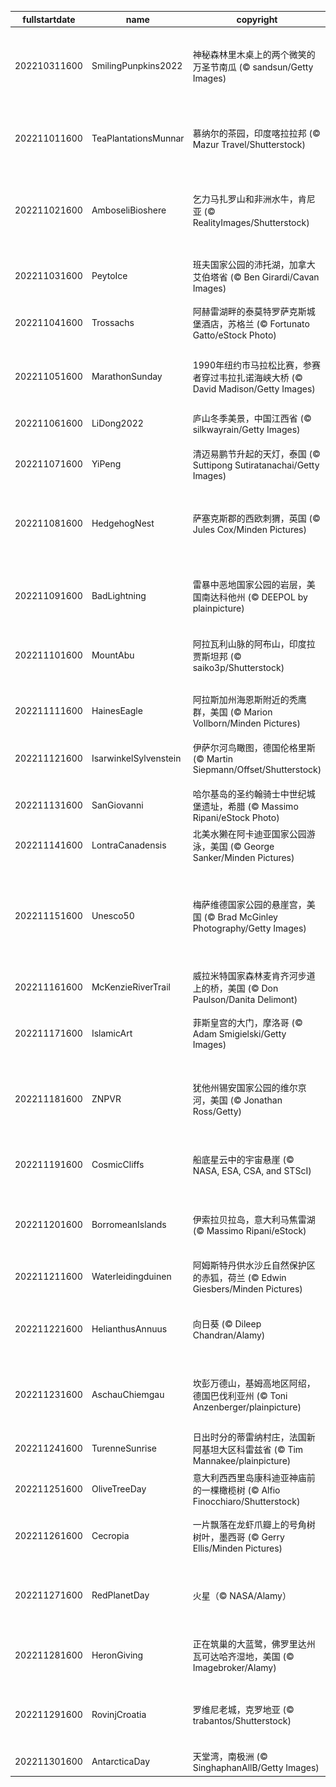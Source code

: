 |fullstartdate|name|copyright|title|image|
|--|--|--|--|--|
202210311600|SmilingPunpkins2022|神秘森林里木桌上的两个微笑的万圣节南瓜 (© sandsun/Getty Images)|来一盏微笑的南瓜灯吗？|![](/zh-CN/2022/11/202210311600SmilingPunpkins2022.jpg)|
202211011600|TeaPlantationsMunnar|慕纳尔的茶园，印度喀拉拉邦 (© Mazur Travel/Shutterstock)|您喝的茶可能来自这里|![](/zh-CN/2022/11/202211011600TeaPlantationsMunnar.jpg)|
202211021600|AmboseliBioshere|乞力马扎罗山和非洲水牛，肯尼亚 (© RealityImages/Shutterstock)|一个关于可持续发展的实验|![](/zh-CN/2022/11/202211021600AmboseliBioshere.jpg)|
202211031600|PeytoIce|班夫国家公园的沛托湖，加拿大艾伯塔省 (© Ben Girardi/Cavan Images)|落基山上碧玉腰带|![](/zh-CN/2022/11/202211031600PeytoIce.jpg)|
202211041600|Trossachs|阿赫雷湖畔的泰莫特罗萨克斯城堡酒店，苏格兰 (© Fortunato Gatto/eStock Photo)|重温往日辉煌|![](/zh-CN/2022/11/202211041600Trossachs.jpg)|
202211051600|MarathonSunday|1990年纽约市马拉松比赛，参赛者穿过韦拉扎诺海峡大桥 (© David Madison/Getty Images)|跑过纽约五个行政区|![](/zh-CN/2022/11/202211051600MarathonSunday.jpg)|
202211061600|LiDong2022|庐山冬季美景，中国江西省 (© silkwayrain/Getty Images)|冬天来了|![](/zh-CN/2022/11/202211061600LiDong2022.jpg)|
202211071600|YiPeng|清迈易鹏节升起的天灯，泰国 (© Suttipong Sutiratanachai/Getty Images)|祝福和祈愿的日子|![](/zh-CN/2022/11/202211071600YiPeng.jpg)|
202211081600|HedgehogNest|萨塞克斯郡的西欧刺猬，英国 (© Jules Cox/Minden Pictures)|可以观赏，请勿触碰|![](/zh-CN/2022/11/202211081600HedgehogNest.jpg)|
202211091600|BadLightning|雷暴中恶地国家公园的岩层，美国南达科他州 (© DEEPOL by plainpicture)|恶地国家公园的一场闪电？|![](/zh-CN/2022/11/202211091600BadLightning.jpg)|
202211101600|MountAbu|阿拉瓦利山脉的阿布山，印度拉贾斯坦邦 (© saiko3p/Shutterstock)|沙漠中的绿洲|![](/zh-CN/2022/11/202211101600MountAbu.jpg)|
||||![](/zh-CN/2022/11/.jpg)|
202211111600|HainesEagle|阿拉斯加州海恩斯附近的秃鹰群，美国 (© Marion Vollborn/Minden Pictures)|秃鹰的集会|![](/zh-CN/2022/11/202211111600HainesEagle.jpg)|
202211121600|IsarwinkelSylvenstein|伊萨尔河鸟瞰图，德国伦格里斯 (© Martin Siepmann/Offset/Shutterstock)|美丽清澈的河流|![](/zh-CN/2022/11/202211121600IsarwinkelSylvenstein.jpg)|
202211131600|SanGiovanni|哈尔基岛的圣约翰骑士中世纪城堡遗址，希腊 (© Massimo Ripani/eStock Photo)|爱琴海之巅|![](/zh-CN/2022/11/202211131600SanGiovanni.jpg)|
202211141600|LontraCanadensis|北美水獭在阿卡迪亚国家公园游泳，美国 (© George Sanker/Minden Pictures)|北美水獭|![](/zh-CN/2022/11/202211141600LontraCanadensis.jpg)|
202211151600|Unesco50|梅萨维德国家公园的悬崖宫，美国 (© Brad McGinley Photography/Getty Images)|《保护世界文化和自然遗产公约》|![](/zh-CN/2022/11/202211151600Unesco50.jpg)|
202211161600|McKenzieRiverTrail|威拉米特国家森林麦肯齐河步道上的桥，美国 (© Don Paulson/Danita Delimont)|徒步旅行|![](/zh-CN/2022/11/202211161600McKenzieRiverTrail.jpg)|
202211171600|IslamicArt|菲斯皇宫的大门，摩洛哥 (© Adam Smigielski/Getty Images)|通往皇宫的大门|![](/zh-CN/2022/11/202211171600IslamicArt.jpg)|
202211181600|ZNPVR|犹他州锡安国家公园的维尔京河，美国 (© Jonathan Ross/Getty)|历经百年的锡安国家公园|![](/zh-CN/2022/11/202211181600ZNPVR.jpg)|
202211191600|CosmicCliffs|船底星云中的宇宙悬崖 (© NASA, ESA, CSA, and STScI)|深空中的金色悬崖|![](/zh-CN/2022/11/202211191600CosmicCliffs.jpg)|
202211201600|BorromeanIslands|伊索拉贝拉岛，意大利马焦雷湖 (© Massimo Ripani/eStock)|令人陶醉的海岛花园|![](/zh-CN/2022/11/202211201600BorromeanIslands.jpg)|
202211211600|Waterleidingduinen|阿姆斯特丹供水沙丘自然保护区的赤狐，荷兰 (© Edwin Giesbers/Minden Pictures)|赤狐|![](/zh-CN/2022/11/202211211600Waterleidingduinen.jpg)|
202211221600|HelianthusAnnuus|向日葵 (© Dileep Chandran/Alamy)|自然、艺术和数学|![](/zh-CN/2022/11/202211221600HelianthusAnnuus.jpg)|
202211231600|AschauChiemgau|坎彭万德山，基姆高地区阿绍，德国巴伐利亚州 (© Toni Anzenberger/plainpicture)|令人惊叹的山顶美景|![](/zh-CN/2022/11/202211231600AschauChiemgau.jpg)|
202211241600|TurenneSunrise|日出时分的蒂雷纳村庄，法国新阿基坦大区科雷兹省 (© Tim Mannakee/plainpicture)|科雷兹的宝石|![](/zh-CN/2022/11/202211241600TurenneSunrise.jpg)|
202211251600|OliveTreeDay|意大利西西里岛康科迪亚神庙前的一棵橄榄树 (© Alfio Finocchiaro/Shutterstock)|和平的象征|![](/zh-CN/2022/11/202211251600OliveTreeDay.jpg)|
202211261600|Cecropia|一片飘落在龙虾爪瓣上的号角树树叶，墨西哥 (© Gerry Ellis/Minden Pictures)|不可思议的树叶|![](/zh-CN/2022/11/202211261600Cecropia.jpg)|
202211271600|RedPlanetDay|火星（© NASA/Alamy）|太阳系的第四颗行星|![](/zh-CN/2022/11/202211271600RedPlanetDay.jpg)|
202211281600|HeronGiving|正在筑巢的大蓝鹭，佛罗里达州瓦可达哈齐湿地，美国 (© Imagebroker/Alamy)|付出和给予的一天|![](/zh-CN/2022/11/202211281600HeronGiving.jpg)|
202211291600|RovinjCroatia|罗维尼老城，克罗地亚 (© trabantos/Shutterstock)|亚得里亚海边的明珠|![](/zh-CN/2022/11/202211291600RovinjCroatia.jpg)|
202211301600|AntarcticaDay|天堂湾，南极洲 (© SinghaphanAllB/Getty Images)|南极洲|![](/zh-CN/2022/11/202211301600AntarcticaDay.jpg)|
